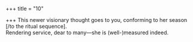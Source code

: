 +++
title = "10"

+++
This newer visionary thought goes to you, conforming to her season  [/to the ritual sequence].  
Rendering service, dear to many—she is (well-)measured indeed.  